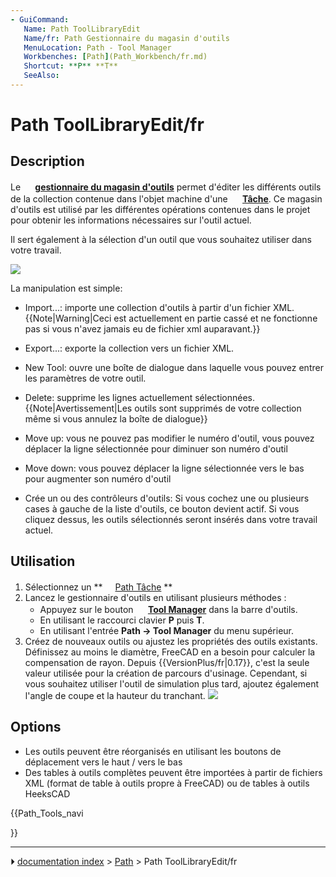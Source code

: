 ```yaml
---
- GuiCommand:
   Name: Path ToolLibraryEdit
   Name/fr: Path Gestionnaire du magasin d'outils
   MenuLocation: Path - Tool Manager
   Workbenches: [Path](Path_Workbench/fr.md)
   Shortcut: **P** **T**
   SeeAlso: 
---
```


# Path ToolLibraryEdit/fr

## Description

Le **<img src="images/Path_ToolLibraryEdit.svg" width=16px> [gestionnaire du magasin d'outils](Path_ToolLibraryEdit/fr.md)** permet d\'éditer les différents outils de la collection contenue dans l\'objet machine d\'une **<img src="images/Path_Job.svg" width=16px> [Tâche](Path_Job/fr.md)**. Ce magasin d\'outils est utilisé par les différentes opérations contenues dans le projet pour obtenir les informations nécessaires sur l\'outil actuel.

Il sert également à la sélection d\'un outil que vous souhaitez utiliser dans votre travail.

![](images/Path-Tooltable.png )

La manipulation est simple:

-   Import\...: importe une collection d\'outils à partir d\'un fichier XML. {{Note|Warning|Ceci est actuellement en partie cassé et ne fonctionne pas si vous n'avez jamais eu de fichier xml auparavant.}}
-   Export\...: exporte la collection vers un fichier XML.
-   New Tool: ouvre une boîte de dialogue dans laquelle vous pouvez entrer les paramètres de votre outil.
-   Delete: supprime les lignes actuellement sélectionnées. {{Note|Avertissement|Les outils sont supprimés de votre collection même si vous annulez la boîte de dialogue}}
-   Move up: vous ne pouvez pas modifier le numéro d\'outil, vous pouvez déplacer la ligne sélectionnée pour diminuer son numéro d\'outil
-   Move down: vous pouvez déplacer la ligne sélectionnée vers le bas pour augmenter son numéro d\'outil

-   Crée un ou des contrôleurs d\'outils: Si vous cochez une ou plusieurs cases à gauche de la liste d\'outils, ce bouton devient actif. Si vous cliquez dessus, les outils sélectionnés seront insérés dans votre travail actuel.

## Utilisation

1.  Sélectionnez un **<img src="images/Path_Job.svg" width=16px> [Path Tâche](Path_Job/fr.md)
**
2.  Lancez le gestionnaire d\'outils en utilisant plusieurs méthodes :
    -   Appuyez sur le bouton **<img src="images/Path_ToolLibraryEdit.svg" width=16px> [Tool Manager](Path_ToolLibraryEdit/fr.md)** dans la barre d\'outils.
    -   En utilisant le raccourci clavier **P** puis **T**.
    -   En utilisant l\'entrée **Path → Tool Manager** du menu supérieur.
3.  Créez de nouveaux outils ou ajustez les propriétés des outils existants.
    Définissez au moins le diamètre, FreeCAD en a besoin pour calculer la compensation de rayon. Depuis {{VersionPlus/fr|0.17}}, c\'est la seule valeur utilisée pour la création de parcours d\'usinage. Cependant, si vous souhaitez utiliser l\'outil de simulation plus tard, ajoutez également l\'angle de coupe et la hauteur du tranchant.
    ![](images/Path-ToolAdd.gif )

## Options

-   Les outils peuvent être réorganisés en utilisant les boutons de déplacement vers le haut / vers le bas
-   Des tables à outils complètes peuvent être importées à partir de fichiers XML (format de table à outils propre à FreeCAD) ou de tables à outils HeeksCAD





{{Path_Tools_navi

}}



---
⏵ [documentation index](../README.md) > [Path](Path_Workbench.md) > Path ToolLibraryEdit/fr
